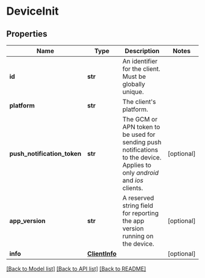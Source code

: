 # DeviceInit

## Properties
Name | Type | Description | Notes
------------ | ------------- | ------------- | -------------
**id** | **str** | An identifier for the client. Must be globally unique. | 
**platform** | **str** | The client&#39;s platform. | 
**push_notification_token** | **str** | The GCM or APN token to be used for sending push notifications to the device. Applies to only *android* and *ios* clients.  | [optional] 
**app_version** | **str** | A reserved string field for reporting the app version running on the device. | [optional] 
**info** | [**ClientInfo**](ClientInfo.md) |  | [optional] 

[[Back to Model list]](../README.md#documentation-for-models) [[Back to API list]](../README.md#documentation-for-api-endpoints) [[Back to README]](../README.md)


